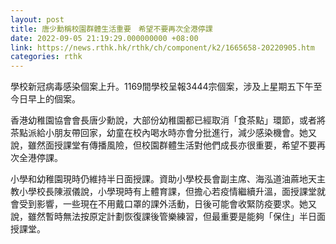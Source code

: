 ```yaml
---
layout: post
title: 唐少勳稱校園群體生活重要　希望不要再次全港停課
date: 2022-09-05 21:19:29.000000000 +08:00
link: https://news.rthk.hk/rthk/ch/component/k2/1665658-20220905.htm
categories: rthk
---
```


學校新冠病毒感染個案上升。1169間學校呈報3444宗個案，涉及上星期五下午至今日早上的個案。

香港幼稚園協會會長唐少勳說，大部份幼稚園都已經取消「食茶點」環節，或者將茶點派給小朋友帶回家，幼童在校內喝水時亦會分批進行，減少感染機會。她又說，雖然面授課堂有傳播風險，但校園群體生活對他們成長亦很重要，希望不要再次全港停課。

小學和幼稚園現時仍維持半日面授課。資助小學校長會副主席、海泓道油蔴地天主教小學校長陳淑儀說，小學現時有上體育課，但擔心若疫情繼續升溫，面授課堂就會受到影響，一些現在不用戴口罩的課外活動，日後可能會收緊防疫要求。她又說，雖然暫時無法按原定計劃恢復課後管樂練習，但最重要是能夠「保住」半日面授課堂。
